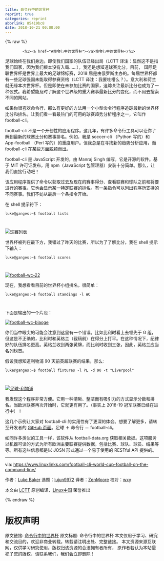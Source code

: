 ```yaml
---
title: 命令行中的世界杯
reprint: true
categories: reprint
abbrlink: 85419bc8
date: 2018-10-21 00:00:00
---
```


{% raw %}

            <h1><a href="#命令行中的世界杯"></a>命令行中的世界杯</h1>
<p>足球始终在我们身边。即使我们国家的队伍已经出局（LCTT 译注：显然这不是指我们国家，因为我们根本没有入局……），我还是想知道球赛比分。目前， 国际足联世界杯是世界上最大的足球锦标赛，2018 届是由俄罗斯主办的。每届世界杯都有一些足球强国未能取得参赛资格（LCTT 译注：我要吐槽么？）。意大利和荷兰就无缘本次世界杯。但是即使在未参加比赛的国家，追踪关注最新比分也成为了一种仪式。我希望能及时了解这个世界级的重大赛事最新比分的变化，而不用去搜索不同的网站。</p>
<p>如果你很喜欢命令行，那么有更好的方法用一个小型命令行程序追踪最新的世界杯比分和排名。让我们看一看最热门的可用的球赛趋势分析程序之一，它叫作 football-cli。</p>
<p>football-cli 不是一个开创性的应用程序。这几年，有许多命令行工具可以让你了解到最新的球赛比分和赛事排名。例如，我是 soccer-cli （Python 写的）和 App-football （Perl 写的）的重度用户。但我总是在寻找新的趋势分析应用，而 football-cli 在某些方面脱颖而出。</p>
<p>football-cli 是 JavaScript 开发的，由 Manraj Singh 编写，它是开源的软件。基于 MIT 许可证发布，用 npm（JavaScript 包管理器）安装十分简单。那么，让我们直接行动吧！</p>
<p>该应用程序提供了命令以获取过去及现在的赛事得分、查看联赛和球队之前和将要进行的赛事。它也会显示某一特定联赛的排名。有一条指令可以列出程序所支持的不同赛事。我们不妨从最后一个条指令开始。</p>
<p>在 shell 提示符下：</p>
<pre><code class="hljs elixir">luke<span class="hljs-variable">@ganges</span><span class="hljs-symbol">:~</span><span class="hljs-variable">$ </span>football lists

</code></pre><p><a href="https://camo.githubusercontent.com/77d70483050c079b9d9cd6035e8d7ca1cfc88cbc/68747470733a2f2f69322e77702e636f6d2f7777772e6c696e75786c696e6b732e636f6d2f77702d636f6e74656e742f75706c6f6164732f323031382f30362f666f6f7462616c6c2d6c697374732e706e673f726573697a653d3539352532433639362673736c3d31"><img src="https://p0.ssl.qhimg.com/t01c776e73e601ba899.png" alt="球赛列表"></a></p>
<p>世界杯被列在最下方，我错过了昨天的比赛，所以为了了解比分，我在 shell 提示下输入：</p>
<pre><code class="hljs elixir">luke<span class="hljs-variable">@ganges</span><span class="hljs-symbol">:~</span><span class="hljs-variable">$ </span>football scores

</code></pre><p><a href="https://camo.githubusercontent.com/325079f86a8c7097b0ea82c37a7d3ddf73f77d40/68747470733a2f2f69322e77702e636f6d2f7777772e6c696e75786c696e6b732e636f6d2f77702d636f6e74656e742f75706c6f6164732f323031382f30362f666f6f7462616c6c2d77632d32322e706e673f726573697a653d36333425324337352673736c3d31"><img src="https://p0.ssl.qhimg.com/t01d89557c7c2274a60.png" alt="football-wc-22"></a></p>
<p>现在，我想看看目前的世界杯小组排名。很简单：</p>
<pre><code class="hljs elixir">luke<span class="hljs-variable">@ganges</span><span class="hljs-symbol">:~</span><span class="hljs-variable">$ </span>football standings -l WC

</code></pre><p>下面是输出的一个片段：</p>
<p><a href="https://camo.githubusercontent.com/05f467417c81c19880350628693f8f6ced857f85/68747470733a2f2f69302e77702e636f6d2f7777772e6c696e75786c696e6b732e636f6d2f77702d636f6e74656e742f75706c6f6164732f323031382f30362f666f6f7462616c6c2d77632d7461626c652e706e673f726573697a653d3735302532433538312673736c3d31"><img src="https://p0.ssl.qhimg.com/t0140b1f0f2e1057d64.png" alt="football-wc-biaoge"></a></p>
<p>你们当中眼尖的可能会注意到这里有一个错误。比如比利时看上去领先于 G 组，但这是不正确的，比利时和英格兰（截稿前）在得分上打平。在这种情况下，纪律好的队伍排名更高。英格兰收到两张黄牌，而比利时收到三张，因此，英格兰应当名列榜首。</p>
<p>假设我想知道利物浦 90 天前英超联赛的结果，那么:</p>
<pre><code class="hljs elixir">luke<span class="hljs-variable">@ganges</span><span class="hljs-symbol">:~</span><span class="hljs-variable">$ </span>football fixtures -l PL -d <span class="hljs-number">90</span> -t <span class="hljs-string">"Liverpool"</span>

</code></pre><p><a href="https://camo.githubusercontent.com/87aabfd18c658c2b4ee389412d40cd086fffa6a7/68747470733a2f2f69312e77702e636f6d2f7777772e6c696e75786c696e6b732e636f6d2f77702d636f6e74656e742f75706c6f6164732f323031382f30362f666f6f7462616c6c2d4c69766572706f6f6c2e706e673f726573697a653d3734392532433133312673736c3d31"><img src="https://p0.ssl.qhimg.com/t019d819a503281ff31.png" alt="足球-利物浦"></a></p>
<p>我发现这个程序非常方便。它用一种清晰、整洁而有吸引力的方式显示分数和排名。当欧洲联赛再次开始时，它就更有用了。（事实上 2018-19 冠军联赛已经在进行中）！</p>
<p>这几个示例让大家对 football-cli 的实用性有了更深的体会。想要了解更多，请转至开发者的 <a href="https://github.com/ManrajGrover/football-cli">GitHub 页面</a>。足球 ＋ 命令行 ＝ football-cli。</p>
<p>如同许多类似的工具一样，该软件从 football-data.org 获取相关数据。这项服务以机器可读的方式为所有欧洲主要联赛提供数据，包括比赛、球队、球员、结果等等。所有这些信息都是以 JOSN 形式通过一个易于使用的 RESTful API 提供的。</p>
<hr>
<p>via: <a href="https://www.linuxlinks.com/football-cli-world-cup-football-on-the-command-line/">https://www.linuxlinks.com/football-cli-world-cup-football-on-the-command-line/</a></p>
<p>作者：<a href="https://www.linuxlinks.com/author/luke-baker/">Luke Baker</a> 选题：<a href="https://github.com/lujun9972">lujun9972</a> 译者：<a href="https://github.com/ZenMoore">ZenMoore</a> 校对：<a href="https://github.com/wxy">wxy</a></p>
<p>本文由 <a href="https://github.com/LCTT/TranslateProject">LCTT</a> 原创编译，<a href="https://linux.cn/">Linux中国</a> 荣誉推出</p>

          
{% endraw %}

# 版权声明
原文链接: [命令行中的世界杯](https://www.zcfy.cc/article/world-cup-football-on-the-command-line)
原文标题: 命令行中的世界杯
本文仅用于学习、研究和交流目的，欢迎非商业转载。转载请注明出处、完整链接。
本文资源来源互联网，仅供学习研究使用，版权归该资源的合法拥有者所有，
原作者若认为本站侵犯了您的版权，请联系我们，我们会立即删除！
